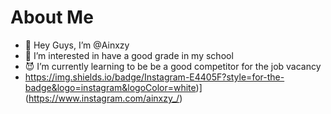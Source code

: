 # About Me
- 🥋 Hey Guys, I’m @Ainxzy
-  🛐 I’m interested in have a good grade in my school
- 😈 I’m currently learning to be be a good competitor for the job vacancy
- https://img.shields.io/badge/Instagram-E4405F?style=for-the-badge&logo=instagram&logoColor=white)](https://www.instagram.com/ainxzy_/)
<!---
Ainxzy/Ainxzy is a ✨ special ✨ repository because its `README.md` (this file) appears on your GitHub profile.
You can click the Preview link to take a look at your changes.
--->
